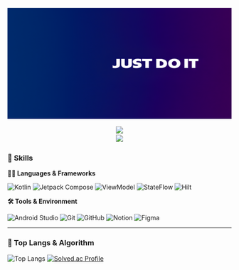 <!-- Header -->

<p align="center">
  <img src="https://github.com/JustDoIt-Lee/JustDoIt-Lee/blob/main/Just%20Do%20It.png" width="700" height="250">
</p>

<p align="center">
  <img src="https://img.shields.io/badge/DEV-개발도_할_줄_아는-4682B4?style=flat&logo=android&logoColor=white" height="25"><br>
  <img src="https://img.shields.io/badge/PM-이강륜-blueviolet?style=flat&logo=github&logoColor=white" height="25">
</p>

<!-- Body -->

### 🦾 Skills

**🧑‍💻 Languages & Frameworks**

![Kotlin](https://img.shields.io/badge/Kotlin-7F52FF?style=for-the-badge&logo=kotlin&logoColor=white)
![Jetpack Compose](https://img.shields.io/badge/Jetpack_Compose-4285F4?style=for-the-badge&logo=jetpackcompose&logoColor=white)
![ViewModel](https://img.shields.io/badge/ViewModel-Architecture-blue?style=for-the-badge&logo=android&logoColor=white)
![StateFlow](https://img.shields.io/badge/StateFlow-Kotlin-orange?style=for-the-badge&logo=kotlin&logoColor=white)
![Hilt](https://img.shields.io/badge/Hilt-DI-purple?style=for-the-badge&logo=dagger&logoColor=white)

**🛠️ Tools & Environment**

![Android Studio](https://img.shields.io/badge/Android_Studio-3DDC84?style=for-the-badge&logo=androidstudio&logoColor=white)
![Git](https://img.shields.io/badge/Git-F05032?style=for-the-badge&logo=git&logoColor=white)
![GitHub](https://img.shields.io/badge/GitHub-181717?style=for-the-badge&logo=github&logoColor=white)
![Notion](https://img.shields.io/badge/Notion-000000?style=for-the-badge&logo=notion&logoColor=white)
![Figma](https://img.shields.io/badge/Figma-F24E1E?style=for-the-badge&logo=figma&logoColor=white)

---

### 🚌 Top Langs & Algorithm

![Top Langs](https://github-readme-stats.vercel.app/api/top-langs/?username=JustDoIt-Lee&layout=compact&theme=default)
[![Solved.ac Profile](http://mazassumnida.wtf/api/v2/generate_badge?boj=frog4821)](https://solved.ac/profile/frog4821)
